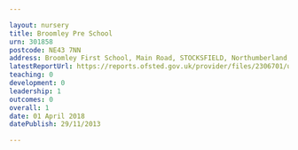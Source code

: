 ```yaml
---

layout: nursery
title: Broomley Pre School
urn: 301858
postcode: NE43 7NN
address: Broomley First School, Main Road, STOCKSFIELD, Northumberland, NE43 7NN
latestReportUrl: https://reports.ofsted.gov.uk/provider/files/2306701/urn/301858.pdf
teaching: 0
development: 0
leadership: 1
outcomes: 0
overall: 1
date: 01 April 2018 
datePublish: 29/11/2013

---
```

